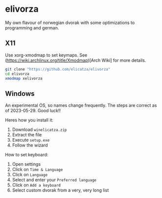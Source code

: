 # elivorza
My own flavour of norwegian dvorak with some optimizations to programming and german.

## X11
Use xorg-xmodmap to set keymaps.
See (https://wiki.archlinux.org/title/Xmodmap)[Arch Wiki] for more details.
```sh
git clone "https://github.com/elicatza/elivorza"
cd elivorza
xmodmap xelivorza
```

## Windows
An experimental OS, so names change frequently.
The steps are correct as of 2023-05-29. Good luck!!

Heres how you install it:
1. Download `winelicatza.zip`
2. Extract the file
3. Execute `setup.exe`
4. Follow the wizard

How to set keyboard:
1. Open settings
2. Click on `Time & Language`
3. Click on `Language`
4. Select and enter your `Preferred language`
5. Click on `Add a keyboard`
6. Select custom dvorak from a very, very long list

